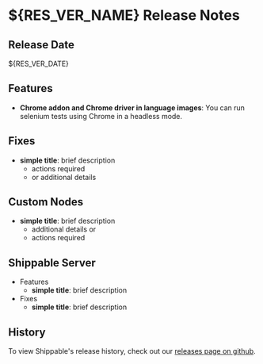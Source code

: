 # ${RES_VER_NAME} Release Notes

## Release Date
${RES_VER_DATE}

## Features
  - **Chrome addon and Chrome driver in language images**: You can run selenium tests using Chrome in a headless mode.
 
## Fixes
  - **simple title**: brief description
      - actions required
      - or additional details

## Custom Nodes
  - **simple title**: brief description
      - additional details or
      - actions required

## Shippable Server

  - Features
      - **simple title**: brief description
  - Fixes
      - **simple title**: brief description

## History

To view Shippable's release history, check out our [releases page on github](https://github.com/Shippable/admiral/releases).

